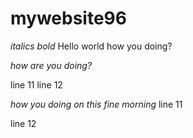 # mywebsite96

*italics*
*bold*
Hello world
how you doing?


*how are you doing?*

line 11
line 12

*how you doing on this fine morning*
line 11

line 12
